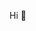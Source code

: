 Hi 🥰
<!--
**pointmina/pointmina** is a ✨ _special_ ✨ repository because its `README.md` (this file) appears on your GitHub profile.
